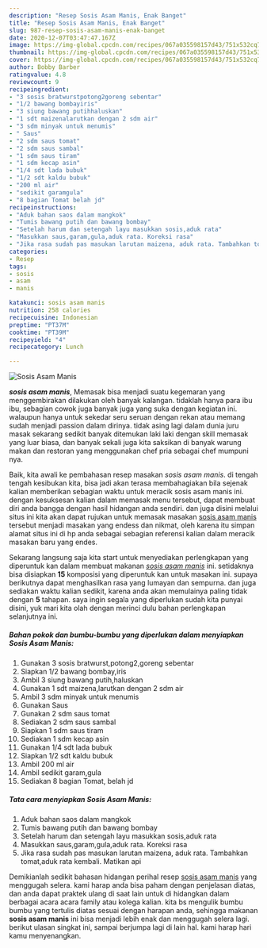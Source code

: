 ```yaml
---
description: "Resep Sosis Asam Manis, Enak Banget"
title: "Resep Sosis Asam Manis, Enak Banget"
slug: 987-resep-sosis-asam-manis-enak-banget
date: 2020-12-07T03:47:47.167Z
image: https://img-global.cpcdn.com/recipes/067a035598157d43/751x532cq70/sosis-asam-manis-foto-resep-utama.jpg
thumbnail: https://img-global.cpcdn.com/recipes/067a035598157d43/751x532cq70/sosis-asam-manis-foto-resep-utama.jpg
cover: https://img-global.cpcdn.com/recipes/067a035598157d43/751x532cq70/sosis-asam-manis-foto-resep-utama.jpg
author: Bobby Barber
ratingvalue: 4.8
reviewcount: 9
recipeingredient:
- "3 sosis bratwurstpotong2goreng sebentar"
- "1/2 bawang bombayiris"
- "3 siung bawang putihhaluskan"
- "1 sdt maizenalarutkan dengan 2 sdm air"
- "3 sdm minyak untuk menumis"
- " Saus"
- "2 sdm saus tomat"
- "2 sdm saus sambal"
- "1 sdm saus tiram"
- "1 sdm kecap asin"
- "1/4 sdt lada bubuk"
- "1/2 sdt kaldu bubuk"
- "200 ml air"
- "sedikit garamgula"
- "8 bagian Tomat belah jd"
recipeinstructions:
- "Aduk bahan saos dalam mangkok"
- "Tumis bawang putih dan bawang bombay"
- "Setelah harum dan setengah layu masukkan sosis,aduk rata"
- "Masukkan saus,garam,gula,aduk rata. Koreksi rasa"
- "Jika rasa sudah pas masukan larutan maizena, aduk rata. Tambahkan tomat,aduk rata kembali. Matikan api"
categories:
- Resep
tags:
- sosis
- asam
- manis

katakunci: sosis asam manis 
nutrition: 258 calories
recipecuisine: Indonesian
preptime: "PT37M"
cooktime: "PT39M"
recipeyield: "4"
recipecategory: Lunch

---
```



![Sosis Asam Manis](https://img-global.cpcdn.com/recipes/067a035598157d43/751x532cq70/sosis-asam-manis-foto-resep-utama.jpg)

<b><i>sosis asam manis</i></b>, Memasak bisa menjadi suatu kegemaran yang menggembirakan dilakukan oleh banyak kalangan. tidaklah hanya para ibu ibu, sebagian cowok juga banyak juga yang suka dengan kegiatan ini. walaupun hanya untuk sekedar seru seruan dengan rekan atau memang sudah menjadi passion dalam dirinya. tidak asing lagi dalam dunia juru masak sekarang sedikit banyak ditemukan laki laki dengan skill memasak yang luar biasa, dan banyak sekali juga kita saksikan di banyak warung makan dan restoran yang menggunakan chef pria sebagai chef mumpuni nya.

Baik, kita awali ke pembahasan resep masakan <i>sosis asam manis</i>. di tengah tengah kesibukan kita, bisa jadi akan terasa membahagiakan bila sejenak kalian memberikan sebagian waktu untuk meracik sosis asam manis ini. dengan kesuksesan kalian dalam memasak menu tersebut, dapat membuat diri anda bangga dengan hasil hidangan anda sendiri. dan juga disini melalui situs ini kita akan dapat rujukan untuk memasak masakan <u>sosis asam manis</u> tersebut menjadi masakan yang endess dan nikmat, oleh karena itu simpan alamat situs ini di hp anda sebagai sebagian referensi kalian dalam meracik masakan baru yang endes.




Sekarang langsung saja kita start untuk menyediakan perlengkapan yang diperuntuk kan dalam membuat makanan <u><i>sosis asam manis</i></u> ini. setidaknya bisa disiapkan <b>15</b> komposisi yang diperuntuk kan untuk masakan ini. supaya berikutnya dapat menghasilkan rasa yang lumayan dan sempurna. dan juga sediakan waktu kalian sedikit, karena anda akan memulainya paling tidak dengan <b>5</b> tahapan. saya ingin segala yang diperlukan sudah kita punyai disini, yuk mari kita olah dengan merinci dulu bahan perlengkapan selanjutnya ini.

<!--inarticleads1-->

##### Bahan pokok dan bumbu-bumbu yang diperlukan dalam menyiapkan Sosis Asam Manis:

1. Gunakan 3 sosis bratwurst,potong2,goreng sebentar
1. Siapkan 1/2 bawang bombay,iris
1. Ambil 3 siung bawang putih,haluskan
1. Gunakan 1 sdt maizena,larutkan dengan 2 sdm air
1. Ambil 3 sdm minyak untuk menumis
1. Gunakan  Saus
1. Gunakan 2 sdm saus tomat
1. Sediakan 2 sdm saus sambal
1. Siapkan 1 sdm saus tiram
1. Sediakan 1 sdm kecap asin
1. Gunakan 1/4 sdt lada bubuk
1. Siapkan 1/2 sdt kaldu bubuk
1. Ambil 200 ml air
1. Ambil sedikit garam,gula
1. Sediakan 8 bagian Tomat, belah jd




<!--inarticleads2-->

##### Tata cara menyiapkan Sosis Asam Manis:

1. Aduk bahan saos dalam mangkok
1. Tumis bawang putih dan bawang bombay
1. Setelah harum dan setengah layu masukkan sosis,aduk rata
1. Masukkan saus,garam,gula,aduk rata. Koreksi rasa
1. Jika rasa sudah pas masukan larutan maizena, aduk rata. Tambahkan tomat,aduk rata kembali. Matikan api




Demikianlah sedikit bahasan hidangan perihal resep <u>sosis asam manis</u> yang menggugah selera. kami harap anda bisa paham dengan penjelasan diatas, dan anda dapat praktek ulang di saat lain untuk di hidangkan dalam berbagai acara acara family atau kolega kalian. kita bs mengulik bumbu bumbu yang tertulis diatas sesuai dengan harapan anda, sehingga makanan <b>sosis asam manis</b> ini bisa menjadi lebih enak dan menggugah selera lagi. berikut ulasan singkat ini, sampai berjumpa lagi di lain hal. kami harap hari kamu menyenangkan.
